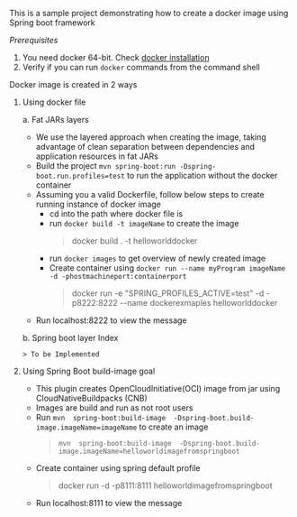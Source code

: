 This is a sample project demonstrating how to create a docker image using Spring boot
framework

*Prerequisites*

1. You need docker 64-bit. Check [docker installation](https://docs.docker.com/installation/#installation )
2. Verify if you can run `docker` commands from the command shell 

Docker image is created in 2 ways
1. Using docker file

   a. Fat JARs layers
      - We use the layered approach when creating the image, taking advantage of clean separation between dependencies
        and application resources in fat JARs
      - Build the project `mvn spring-boot:run -Dspring-boot.run.profiles=test` to run the application without the docker container
      - Assuming you a valid Dockerfile, follow below steps to create running instance of docker image
          - cd into the path where docker file is
          - run  `docker build -t imageName`  to create the image
            > docker build . -t helloworlddocker
          - run `docker images` to get overview of newly created image
          - Create container using `docker run --name myProgram imageName -d -phostmachineport:containerport`
            > docker run -e "SPRING_PROFILES_ACTIVE=test" -d -p8222:8222 --name dockerexmaples helloworlddocker
      - Run localhost:8222 to view the message 
   
   b. Spring boot layer Index

       > To be Implemented
2. Using Spring Boot build-image goal
     - This plugin creates OpenCloudInitiative(OCI) image from jar using CloudNativeBuildpacks (CNB)
     - Images are build and run as not root users
     - Run `mvn  spring-boot:build-image  -Dspring-boot.build-image.imageName=imageName` to create an image
       > `mvn  spring-boot:build-image  -Dspring-boot.build-image.imageName=helloworldimagefromspringboot`
     - Create container using spring default profile
       > docker run -d -p8111:8111 helloworldimagefromspringboot
     - Run localhost:8111 to view the message

     

